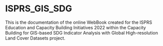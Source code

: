 # ISPRS_GIS_SDG

This is the documentation of the online WebBook created for the ISPRS Education and Capacity Building Initiatives 2022 
within the Capacity Building for GIS-based SDG Indicator Analysis with Global High-resolution Land Cover Datasets project.
